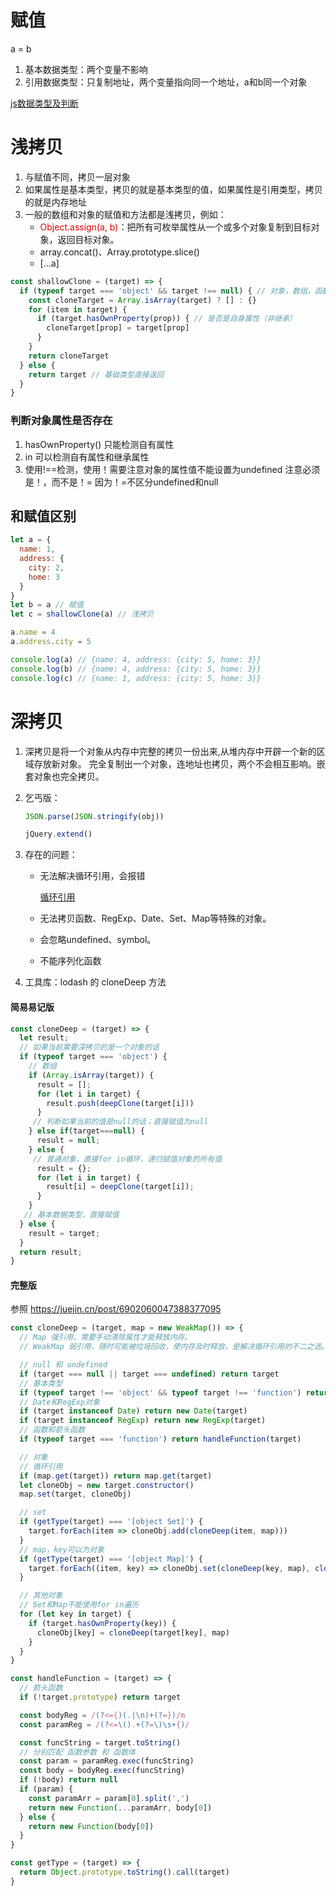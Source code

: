 # 赋值
a = b
1. 基本数据类型：两个变量不影响
2. 引用数据类型：只复制地址，两个变量指向同一个地址，a和b同一个对象

[js数据类型及判断](https://github.com/xxcr/js-code-notes/blob/main/data-types.md)



# 浅拷贝
1. 与赋值不同，拷贝一层对象
2. 如果属性是基本类型，拷贝的就是基本类型的值，如果属性是引用类型，拷贝的就是内存地址
3. 一般的数组和对象的赋值和方法都是浅拷贝，例如：
	-   <font color="#dd0000">Object.assign(a, b)</font>：把所有可枚举属性从一个或多个对象复制到目标对象，返回目标对象。
	-   array.concat()、Array.prototype.slice()
	-   [...a]

```js
const shallowClone = (target) => {
  if (typeof target === 'object' && target !== null) { // 对象，数组，函数，但不为null
    const cloneTarget = Array.isArray(target) ? [] : {}
    for (item in target) { 
      if (target.hasOwnProperty(prop)) { // 是否是自身属性（非继承）
        cloneTarget[prop] = target[prop]
      }
    }
    return cloneTarget
  } else {
    return target // 基础类型直接返回
  }
}
```

### 判断对象属性是否存在
1. hasOwnProperty() 只能检测自有属性
2. in 可以检测自有属性和继承属性
3. 使用!==检测，使用！需要注意对象的属性值不能设置为undefined
   注意必须是！，而不是！= 因为！=不区分undefined和null


## 和赋值区别
```js
let a = {
  name: 1,
  address: {
    city: 2,
    home: 3
  }
}
let b = a // 赋值
let c = shallowClone(a) // 浅拷贝

a.name = 4
a.address.city = 5

console.log(a) // {name: 4, address: {city: 5, home: 3}}
console.log(b) // {name: 4, address: {city: 5, home: 3}}
console.log(c) // {name: 1, address: {city: 5, home: 3}}

```



# 深拷贝
1. 深拷贝是将一个对象从内存中完整的拷贝一份出来,从堆内存中开辟一个新的区域存放新对象。
完全复制出一个对象，连地址也拷贝，两个不会相互影响。嵌套对象也完全拷贝。
2. 乞丐版：
	```js
	JSON.parse(JSON.stringify(obj))
	```
	```js
	jQuery.extend()
	```
3. 存在的问题：
	-   无法解决循环引用，会报错
	
		[循环引用](https://github.com/xxcr/js-code-notes/blob/main/循环引用.md)
	-   无法拷贝函数、RegExp、Date、Set、Map等特殊的对象。
	-   会忽略undefined、symbol。
	-   不能序列化函数

4. 工具库：lodash 的 cloneDeep 方法

#### 简易易记版
```js
const cloneDeep = (target) => {
  let result;
  // 如果当前需要深拷贝的是一个对象的话
  if (typeof target === 'object') {
    // 数组
    if (Array.isArray(target)) {
      result = [];
      for (let i in target) {
        result.push(deepClone(target[i]))
      }
     // 判断如果当前的值是null的话；直接赋值为null
    } else if(target===null) {
      result = null;
    } else {
     // 普通对象，直接for in循环，递归赋值对象的所有值
      result = {};
      for (let i in target) {
        result[i] = deepClone(target[i]);
      }
    }
   // 基本数据类型，直接赋值
  } else {
    result = target;
  }
  return result;
}
```

#### 完整版
参照  https://juejin.cn/post/6902060047388377095
```js
const cloneDeep = (target, map = new WeakMap()) => {
  // Map 强引用，需要手动清除属性才能释放内存。
  // WeakMap 弱引用，随时可能被垃圾回收，使内存及时释放，是解决循环引用的不二之选。

  // null 和 undefined
  if (target === null || target === undefined) return target
  // 基本类型
  if (typeof target !== 'object' && typeof target !== 'function') return target
  // Date和RegExp对象
  if (target instanceof Date) return new Date(target)
  if (target instanceof RegExp) return new RegExp(target)
  // 函数和箭头函数
  if (typeof target === 'function') return handleFunction(target)

  // 对象
  // 循环引用
  if (map.get(target)) return map.get(target)
  let cloneObj = new target.constructor()
  map.set(target, cloneObj)

  // set
  if (getType(target) === '[object Set]') {
    target.forEach(item => cloneObj.add(cloneDeep(item, map)))
  }
  // map，key可以为对象
  if (getType(target) === '[object Map]') {
    target.forEach((item, key) => cloneObj.set(cloneDeep(key, map), cloneDeep(item, map)))
  }

  // 其他对象
  // Set和Map不能使用for in遍历
  for (let key in target) {
    if (target.hasOwnProperty(key)) {
      cloneObj[key] = cloneDeep(target[key], map)
    }
  }
}

const handleFunction = (target) => {
  // 箭头函数
  if (!target.prototype) return target

  const bodyReg = /(?<={)(.|\n)+(?=})/m
  const paramReg = /(?<=\().+(?=\)\s+{)/

  const funcString = target.toString()
  // 分别匹配 函数参数 和 函数体
  const param = paramReg.exec(funcString)
  const body = bodyReg.exec(funcString)
  if (!body) return null
  if (param) {
    const paramArr = param[0].split(',')
    return new Function(...paramArr, body[0])
  } else {
    return new Function(body[0])
  }
}

const getType = (target) => {
  return Object.prototype.toString().call(target)
}
```

